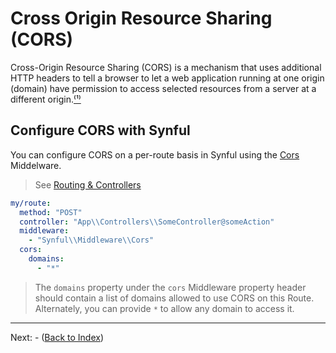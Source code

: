 # Cross Origin Resource Sharing (CORS)

Cross-Origin Resource Sharing (CORS) is a mechanism that uses additional HTTP headers to tell a browser to let a web application running at one origin (domain) have permission to access selected resources from a server at a different origin.[⁽¹⁾](https://developer.mozilla.org/en-US/docs/Web/HTTP/CORS)

## Configure CORS with Synful

You can configure CORS on a per-route basis in Synful using the [Cors](../src/Synful/Middleware/Cors.php) Middelware.

> See [Routing & Controllers](./Routing%20%26%20Controllers.md)

```yaml
my/route:
  method: "POST"
  controller: "App\\Controllers\\SomeController@someAction"
  middleware:
    - "Synful\\Middleware\\Cors"
  cors:
    domains:
      - "*"
```

> The `domains` property under the `cors` Middleware property header should contain a list of domains allowed to use CORS on this Route. Alternately, you can provide `*` to allow any domain to access it.

---
Next: [](./Downloads.md) - ([Back to Index](./README.md))


